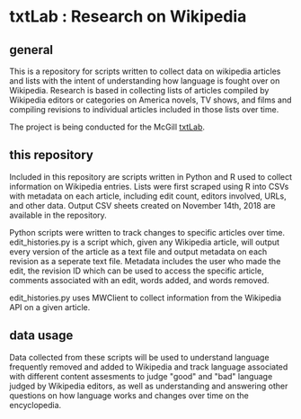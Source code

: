 # txtLab : Research on Wikipedia

## general
This is a repository for scripts written to collect data on wikipedia articles and lists with the intent of understanding
how language is fought over on Wikipedia. Research is based in collecting lists of articles compiled 
by Wikipedia editors or categories on America novels, TV shows, and films and compiling revisions to individual 
articles included in those lists over time.

The project is being conducted for the McGill [txtLab](txtlab.org).

## this repository
Included in this repository are scripts written in Python and R used to collect information on Wikipedia entries.
Lists were first scraped using R into CSVs with metadata on each article, including edit count, editors
involved, URLs, and other data. Output CSV sheets created on November 14th, 2018 are available in the repository.

Python scripts were written to track changes to specific articles over time. edit_histories.py is a script which, 
given any Wikipedia article, will output every version of the article as a text file and output metadata on each revision
as a seperate text file. Metadata includes the user who made the edit, the revision ID which can be used to access
the specific article, comments associated with an edit, words added, and words removed.

edit_histories.py uses MWClient to collect information from the Wikipedia API on a given article.

## data usage
Data collected from these scripts will be used to understand language frequently removed and added to Wikipedia
and track language associated with different content assesments to judge "good" and "bad" language judged by
Wikipedia editors, as well as understanding and answering other questions on how language works and changes over
time on the encyclopedia.
